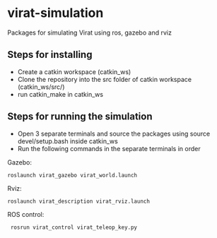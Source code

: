 # virat-simulation
Packages for simulating Virat using ros, gazebo and rviz

## Steps for installing
- Create a catkin workspace (catkin_ws)
- Clone the repository into the src folder of catkin workspace (catkin_ws/src/)
- run catkin_make in catkin_ws

## Steps for running the simulation
- Open 3 separate terminals and source the packages using source devel/setup.bash inside catkin_ws
- Run the following commands in the separate terminals in order

Gazebo:

    roslaunch virat_gazebo virat_world.launch
    
Rviz:

    roslaunch virat_description virat_rviz.launch
    
ROS control:

     rosrun virat_control virat_teleop_key.py
